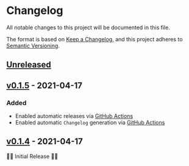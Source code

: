# Changelog

All notable changes to this project will be documented in this file.

The format is based on [Keep a Changelog](https://keepachangelog.com/en/1.0.0/),
and this project adheres to [Semantic Versioning](https://semver.org/spec/v2.0.0.html).

## [Unreleased]

<!--next-version-placeholder-->

## [v0.1.5] - 2021-04-17

### Added

- Enabled automatic releases via [GitHub Actions](.github/workflows/publish.yml)
- Enabled automatic `Changelog` generation via [GitHub Actions](.github/workflows/generate-changelog.yml)

## [v0.1.4] - 2021-04-17

🎂🎉 Initial Release 🎂🎉

[Unreleased]: https://github.com/billsioros/dotify/compare/v0.1.5...HEAD

[v0.1.5]: https://github.com/billsioros/dotify/compare/24a27771d5c24b28ce85939efa2ad324ce70ff1d...v0.1.5

[v0.1.4]: https://github.com/billsioros/dotify/compare/dc3e2b22939eb973e93b6bf2e1b635150e4d0e55..v0.1.4

